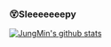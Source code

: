 ### 😵Sleeeeeeepy
[![JungMin's github stats](https://github-readme-stats.vercel.app/api?username=watxh)](https://github.com/watxh/github-readme-stats)

<!--
**watxh/watxh** is a ✨ _special_ ✨ repository because its `README.md` (this file) appears on your GitHub profile.

Here are some ideas to get you started:

- 🔭 I’m currently working on ...
- 🌱 I’m currently learning ...
- 👯 I’m looking to collaborate on ...
- 🤔 I’m looking for help with ...
- 💬 Ask me about ...
- 📫 How to reach me: ...
- 😄 Pronouns: ...
- ⚡ Fun fact: ...
-->
